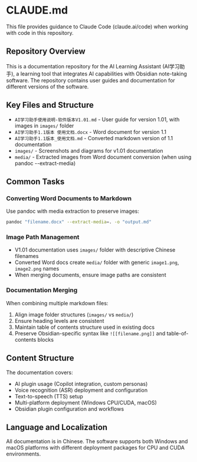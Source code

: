 # CLAUDE.md

This file provides guidance to Claude Code (claude.ai/code) when working with code in this repository.

## Repository Overview

This is a documentation repository for the AI Learning Assistant (AI学习助手), a learning tool that integrates AI capabilities with Obsidian note-taking software. The repository contains user guides and documentation for different versions of the software.

## Key Files and Structure

- `AI学习助手使用说明-软件版本V1.01.md` - User guide for version 1.01, with images in `images/` folder
- `AI学习助手1.1版本 使用文档.docx` - Word document for version 1.1 
- `AI学习助手1.1版本_使用文档.md` - Converted markdown version of 1.1 documentation
- `images/` - Screenshots and diagrams for v1.01 documentation
- `media/` - Extracted images from Word document conversion (when using pandoc --extract-media)

## Common Tasks

### Converting Word Documents to Markdown
Use pandoc with media extraction to preserve images:
```bash
pandoc "filename.docx" --extract-media=. -o "output.md"
```

### Image Path Management
- V1.01 documentation uses `images/` folder with descriptive Chinese filenames
- Converted Word docs create `media/` folder with generic `image1.png`, `image2.png` names
- When merging documents, ensure image paths are consistent

### Documentation Merging
When combining multiple markdown files:
1. Align image folder structures (`images/` vs `media/`)
2. Ensure heading levels are consistent
3. Maintain table of contents structure used in existing docs
4. Preserve Obsidian-specific syntax like `![[filename.png]]` and table-of-contents blocks

## Content Structure

The documentation covers:
- AI plugin usage (Copilot integration, custom personas)
- Voice recognition (ASR) deployment and configuration
- Text-to-speech (TTS) setup
- Multi-platform deployment (Windows CPU/CUDA, macOS)
- Obsidian plugin configuration and workflows

## Language and Localization

All documentation is in Chinese. The software supports both Windows and macOS platforms with different deployment packages for CPU and CUDA environments.